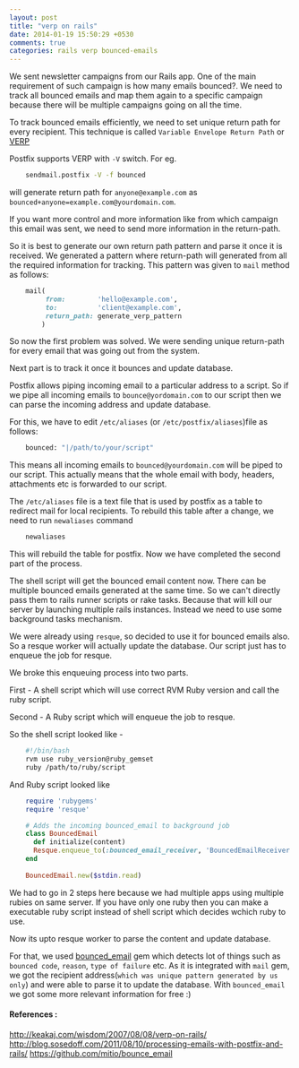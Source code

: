 ```yaml
---
layout: post
title: "verp on rails"
date: 2014-01-19 15:50:29 +0530
comments: true
categories: rails verp bounced-emails
---
```


We sent newsletter campaigns from our Rails app. One of the main
requirement of such campaign is how many emails bounced?. We need to
track all bounced emails and map them again to a specific campaign
because there will be multiple campaigns going on all the time.

To track bounced emails efficiently, we need to set unique return path
for every recipient. This technique is called `Variable Envelope Return
Path` or [VERP](http://en.wikipedia.org/wiki/VERP)

Postfix supports VERP with `-V` switch. For eg.

``` bash
    sendmail.postfix -V -f bounced
```

will generate return path for `anyone@example.com` as
`bounced+anyone=example.com@yourdomain.com`.

If you want more control and more information like from which campaign
this email was sent, we need to send more information in the return-path.

<!-- more -->

So it is best to generate our own return path pattern and parse it
once it is received. We generated a pattern where return-path will
generated from all the required information for tracking.
This pattern was given to `mail` method as follows:

``` ruby
    mail(
         from:        'hello@example.com',
         to:          'client@example.com',
         return_path: generate_verp_pattern
        )
```

So now the first problem was solved. We were sending unique
return-path for every email that was going out from the system.

Next part is to track it once it bounces and update database.

Postfix allows piping incoming email to a particular address to a
script. So if we pipe all incoming emails to `bounce@yordomain.com` to
our script then we can parse the incoming address and update database.

For this, we have to edit `/etc/aliases` (or `/etc/postfix/aliases`)file as follows:

``` bash
    bounced: "|/path/to/your/script"
```

This means all incoming emails to `bounced@yourdomain.com` will be
piped to our script. This actually means that the whole email with
body, headers, attachments etc is forwarded to our script.

The `/etc/aliases` file is a text file that is used by postfix as a
table to redirect mail for local recipients. To rebuild this table
after a change, we need to run `newaliases` command

``` bash
    newaliases
```

This will rebuild the table for postfix. Now we have completed the
second part of the process.

The shell script will get the bounced email content now. There can be
multiple bounced emails generated at the same time. So we can't
directly pass them to rails runner scripts or rake tasks. Because that
will kill our server by launching multiple rails instances. Instead we
need to use some background tasks mechanism.

We were already using `resque`, so decided to use it for bounced emails
also. So a resque worker will actually update the database. Our script
just has to enqueue the job for resque.

We broke this enqueuing process into two parts.

First - A shell script which will use correct RVM Ruby version and
call the ruby script.

Second - A Ruby script which will enqueue the job to resque.

So the shell script looked like -

``` bash
    #!/bin/bash
    rvm use ruby_version@ruby_gemset
    ruby /path/to/ruby/script
```

And Ruby script looked like

``` ruby
    require 'rubygems'
    require 'resque'

    # Adds the incoming bounced_email to background job
    class BouncedEmail
      def initialize(content)
      Resque.enqueue_to(:bounced_email_receiver, 'BouncedEmailReceiver', content)
    end
    
    BouncedEmail.new($stdin.read)
```

We had to go in 2 steps here because we had multiple apps using multiple
rubies on same server. If you have only one ruby then you can make a
executable ruby script instead of shell script which decides wchich
ruby to use.


Now its upto resque worker to parse the content and update database.

For that, we used [bounced_email](https://github.com/mitio/bounce_email) gem which
detects lot of things such as `bounced code`, `reason`, `type of failure`
etc. As it is integrated with `mail` gem, we got the recipient
address(`which was unique pattern generated by us only`) and were able
to parse it to update the database. With `bounced_email` we got some
more relevant information for free :)

#### References :
  http://keakaj.com/wisdom/2007/08/08/verp-on-rails/
  http://blog.sosedoff.com/2011/08/10/processing-emails-with-postfix-and-rails/
  https://github.com/mitio/bounce_email

